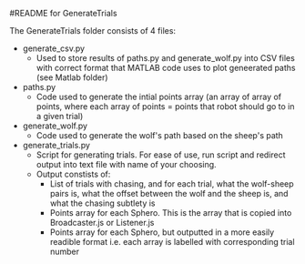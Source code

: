 #README for GenerateTrials

The GenerateTrials folder consists of 4 files:
* generate_csv.py
    * Used to store results of paths.py and generate_wolf.py into CSV files with correct format that MATLAB code uses to plot geneerated paths (see Matlab folder)
* paths.py
   * Code used to generate the intial points array (an array of array of points, where each array of points = points that robot should go to in a given trial) 
* generate_wolf.py
    * Code used to generate the wolf's path based on the sheep's path 
* generate_trials.py
   * Script for generating trials. For ease of use, run script and redirect output into text file with name of your choosing. 
   * Output constists of:
       * List of trials with chasing, and for each trial, what the wolf-sheep pairs is, what the offset between the wolf and the sheep is, and what the chasing subtlety is
       * Points array for each Sphero. This is the array that is copied into Broadcaster.js or Listener.js
       * Points array for each Sphero, but outputted in a more easily readible format i.e. each array is labelled with corresponding trial number